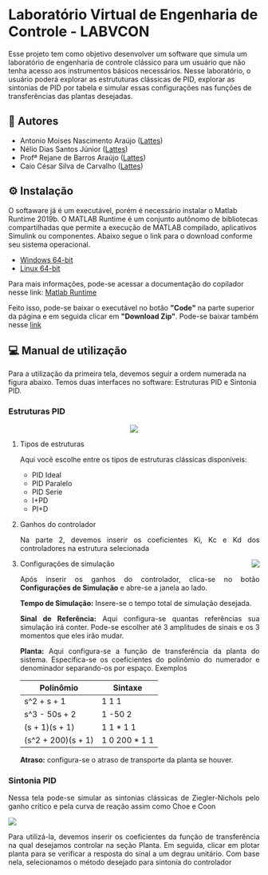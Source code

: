 # Laboratório Virtual de Engenharia de Controle - LABVCON

Esse projeto tem como objetivo desenvolver um software que simula um laboratório de engenharia de controle clássico para um usuário que não tenha acesso aos instrumentos básicos necessários. Nesse laboratório, o usuário poderá explorar as estrututuras clássicas de PID, explorar as sintonias de PID por tabela e simular essas configurações nas funções de transferências das plantas desejadas.

## 🤝 Autores

* Antonio Moises Nascimento Araújo ([Lattes](http://lattes.cnpq.br/3944952251812665))
* Nélio Dias Santos Júnior ([Lattes](http://lattes.cnpq.br/0040496197667559))
* Profª Rejane de Barros Araújo ([Lattes](http://lattes.cnpq.br/8760830024389437))
* Caio César Silva de Carvalho ([Lattes](http://lattes.cnpq.br/0242293088447650))

## ⚙ Instalação
O softaware já é um executável, porém é necessário instalar o Matlab Runtime 2019b. O MATLAB Runtime é um conjunto autônomo de bibliotecas 
compartilhadas que permite a execução de MATLAB compilado, aplicativos Simulink ou componentes. Abaixo segue o link para o download conforme seu sistema operacional.

* [Windows 64-bit](https://ssd.mathworks.com/supportfiles/downloads/R2020b/Release/7/deployment_files/installer/complete/win64/MATLAB_Runtime_R2020b_Update_7_win64.zip)
* [Linux 64-bit](https://ssd.mathworks.com/supportfiles/downloads/R2020b/Release/7/deployment_files/installer/complete/glnxa64/MATLAB_Runtime_R2020b_Update_7_glnxa64.zip)

Para mais informações, pode-se acessar a documentação do copilador nesse link: [Matlab Runtime](https://www.mathworks.com/help/compiler/matlab-runtime.html)

Feito isso, pode-se baixar o executável no botão **"Code"** na parte superior da página e em seguida clicar em **"Download Zip"**. 
Pode-se baixar também nesse [link](https://github.com/jrneliodias/LABVCON/archive/refs/heads/main.zip)


## 💻  Manual de utilização

Para a utilização da primeira tela, devemos seguir a ordem numerada na figura abaixo. Temos duas interfaces no software: Estruturas PID e Sintonia PID. 

### Estruturas PID
<div style="text-align: justify"> 
   <p align="center">
   <img src=https://github.com/jrneliodias/Imagens_LABVCON/blob/main/Estruturas%20PID_.png>
   </p>
   
   
 <ol>
 <li>Tipos de estruturas
    <p> Aqui você escolhe entre os tipos de estruturas clássicas disponíveis: </p>
 <ul>
   <li> PID Ideal</li>
   <li> PID Paralelo</li>
   <li> PID Serie </li>
   <li> I+PD </li>
   <li> PI+D </li>
 </ul>
</li>                <!-- Aqui está a tag de fechamento </li> -->
   
<p> </p>  
<p> </p>  
<li>Ganhos do controlador
   <p>Na parte 2, devemos inserir os coeficientes Ki, Kc e Kd dos controladores na estrutura selecionada </p> 
</li>
<li>Configurações de simulação
    <img src="https://github.com/jrneliodias/Imagens_LABVCON/blob/main/Configura%C3%A7%C3%B5es%20de%20simula%C3%A7%C3%A3o.png"
        align="right"/>
    <p> Após inserir os ganhos do controlador, clica-se no botão <b>Configurações de Simulação</b> e abre-se a janela ao lado.  </p>
    <p align=justify><b>Tempo de Simulação:</b> Insere-se o tempo total de simulação desejada.  </p>
    <p><b>Sinal de Referência:</b> Aqui configura-se quantas referências sua simulação irá conter. Pode-se escolher até 3 amplitudes de sinais
       e os 3 momentos que eles irão mudar.  </p>
   <p><b>Planta:</b> Aqui configura-se a função de transferência da planta do sistema. Especifica-se os coeficientes do polinômio do numerador e denominador
   separando-os por espaço. Exemplos</p>
   
   
| Polinômio  |  Sintaxe  |
| ------------------- | ------------------- |
|  s^2 + s + 1 |  1 1 1 |
| s^3 - 50s + 2  |  1 -50 2 |
|  (s + 1)(s + 1) | 1 1 * 1 1 |
|  (s^2 + 200)(s + 1) |  1 0 200 * 1 1 |
   
  
   <p><b>Atraso:</b> configura-se o atraso de transporte da planta se houver. </p>
   
   
 </ol>
   
### Sintonia PID
   
Nessa tela pode-se simular as sintonias clássicas de Ziegler-Nichols pelo ganho crítico e pela curva de reação assim como Choe e Coon
   
![](https://github.com/jrneliodias/Imagens_LABVCON/blob/main/Figure-Sintonia_PID.png)
   
   
Para utilizá-la, devemos inserir os coeficientes da função de transferência na qual desejamos controlar na seção Planta. Em seguida, clicar em plotar planta para se verificar a resposta do sinal a um degrau unitário. Com base nela, selecionamos o método desejado para sintonia do controlador 
